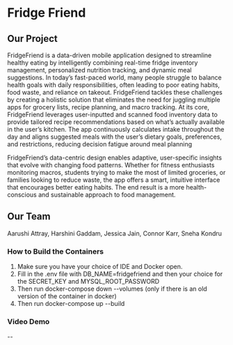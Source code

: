 # Fridge Friend

## Our Project

FridgeFriend is a data-driven mobile application designed to streamline healthy eating by intelligently combining real-time fridge inventory management, personalized nutrition tracking, and dynamic meal suggestions. In today’s fast-paced world, many people struggle to balance health goals with daily responsibilities, often leading to poor eating habits, food waste, and reliance on takeout. FridgeFriend tackles these challenges by creating a holistic solution that eliminates the need for juggling multiple apps for grocery lists, recipe planning, and macro tracking. At its core, FridgeFriend leverages user-inputted and scanned food inventory data to provide tailored recipe recommendations based on what’s actually available in the user’s kitchen. The app continuously calculates intake throughout the day and aligns suggested meals with the user’s dietary goals, preferences, and restrictions, reducing decision fatigue around meal planning

FridgeFriend’s data-centric design enables adaptive, user-specific insights that evolve with changing food patterns. Whether for fitness enthusiasts monitoring macros, students trying to make the most of limited groceries, or families looking to reduce waste, the app offers a smart, intuitive interface that encourages better eating habits. The end result is a more health-conscious and sustainable approach to food management.

## Our Team

Aarushi Attray, Harshini Gaddam, Jessica Jain, Connor Karr, Sneha Kondru

### How to Build the Containers

1. Make sure you have your choice of IDE and Docker open.
2. Fill in the .env file with DB_NAME=fridgefriend and then your choice for the SECRET_KEY and MYSQL_ROOT_PASSWORD
3. Then run docker-compose down --volumes (only if there is an old version of the container in docker)
4. Then run docker-compose up --build

### Video Demo

--
